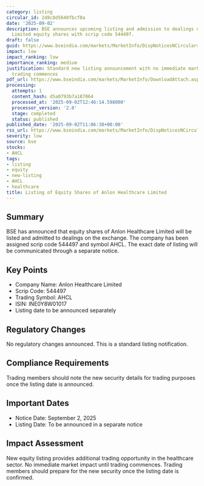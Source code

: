 ```yaml
---
category: listing
circular_id: 2d8c8d5640fbcf8a
date: '2025-09-02'
description: BSE announces upcoming listing and admission to dealings of Anlon Healthcare
  Limited equity shares with scrip code 544497.
draft: false
guid: https://www.bseindia.com/markets/MarketInfo/DispNoticesNCirculars.aspx?Noticeid={3189BFBF-D71C-4227-97D5-2193D16AC5F4}&noticeno=20250902-17&dt=09/02/2025&icount=17&totcount=25&flag=0
impact: low
impact_ranking: low
importance_ranking: medium
justification: Standard new listing announcement with no immediate market impact until
  trading commences
pdf_url: https://www.bseindia.com/markets/MarketInfo/DownloadAttach.aspx?id=20250902-17&attachedId=
processing:
  attempts: 1
  content_hash: d5a0793b7a187064
  processed_at: '2025-09-02T12:46:14.598000'
  processor_version: '2.0'
  stage: completed
  status: published
published_date: '2025-09-02T11:06:38+00:00'
rss_url: https://www.bseindia.com/markets/MarketInfo/DispNoticesNCirculars.aspx?Noticeid={3189BFBF-D71C-4227-97D5-2193D16AC5F4}&noticeno=20250902-17&dt=09/02/2025&icount=17&totcount=25&flag=0
severity: low
source: bse
stocks:
- AHCL
tags:
- listing
- equity
- new-listing
- AHCL
- healthcare
title: Listing of Equity Shares of Anlon Healthcare Limited
---
```


## Summary

BSE has announced that equity shares of Anlon Healthcare Limited will be listed and admitted to dealings on the exchange. The company has been assigned scrip code 544497 and symbol AHCL. The exact date of listing will be communicated through a separate notice.

## Key Points

- Company Name: Anlon Healthcare Limited
- Scrip Code: 544497
- Trading Symbol: AHCL
- ISIN: INE0Y8W01017
- Listing date to be announced separately

## Regulatory Changes

No regulatory changes announced. This is a standard listing notification.

## Compliance Requirements

Trading members should note the new security details for trading purposes once the listing date is announced.

## Important Dates

- Notice Date: September 2, 2025
- Listing Date: To be announced in a separate notice

## Impact Assessment

New equity listing provides additional trading opportunity in the healthcare sector. No immediate market impact until trading commences. Trading members should prepare for the new security once the listing date is confirmed.